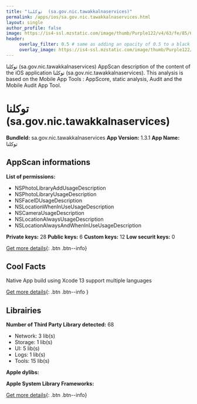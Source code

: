 ```yaml
---
title: "توكلنا  (sa.gov.nic.tawakkalnaservices)"
permalink: /apps/ios/sa.gov.nic.tawakkalnaservices.html
layout: single
author_profile: false
image: https://is4-ssl.mzstatic.com/image/thumb/Purple122/v4/63/fe/85/63fe85a8-6a6f-8a95-f3d4-77fdde1d525b/AppIcon-0-0-1x_U007emarketing-0-0-0-6-0-0-sRGB-0-0-0-GLES2_U002c0-512MB-85-220-0-0.png/512x512bb.jpg
header: 
     overlay_filter: 0.5 # same as adding an opacity of 0.5 to a black background
     overlay_image: https://is4-ssl.mzstatic.com/image/thumb/Purple122/v4/63/fe/85/63fe85a8-6a6f-8a95-f3d4-77fdde1d525b/AppIcon-0-0-1x_U007emarketing-0-0-0-6-0-0-sRGB-0-0-0-GLES2_U002c0-512MB-85-220-0-0.png/512x512bb.jpg
---
```

توكلنا  (sa.gov.nic.tawakkalnaservices) AppScan description of the content of the iOS application توكلنا  (sa.gov.nic.tawakkalnaservices). This analysis is based on the Mobile App Tools : AppScore, static analysis, Audit and the Mobile Audit App Tool.

# توكلنا  (sa.gov.nic.tawakkalnaservices)

**BundleId:** sa.gov.nic.tawakkalnaservices
**App Version:** 1.3.1
**App Name:** توكلنا 


## AppScan informations 

**List of permissions:** 
- NSPhotoLibraryAddUsageDescription
- NSPhotoLibraryUsageDescription
- NSFaceIDUsageDescription
- NSLocationWhenInUseUsageDescription
- NSCameraUsageDescription
- NSLocationAlwaysUsageDescription
- NSLocationAlwaysAndWhenInUseUsageDescription
  
  
**Private keys:** 28
**Public keys:** 6
**Custom keys:** 12
**Low securit keys:** 0
  
[Get more details](/pricing.html){: .btn .btn--info}

## Cool Facts

Native App
build using Xcode 13
support multiple languages
  
[Get more details](/pricing.html){: .btn .btn--info }

## Librairies 
**Number of Third Party Library detected:** 68
- Network: 3 lib(s)
- Storage: 1 lib(s)
- UI: 5 lib(s)
- Logs: 1 lib(s)
- Tools: 15 lib(s)


**Apple dylibs:**


**Apple System Library Frameworks:**


  
[Get more details](/pricing.html){: .btn .btn--info}

